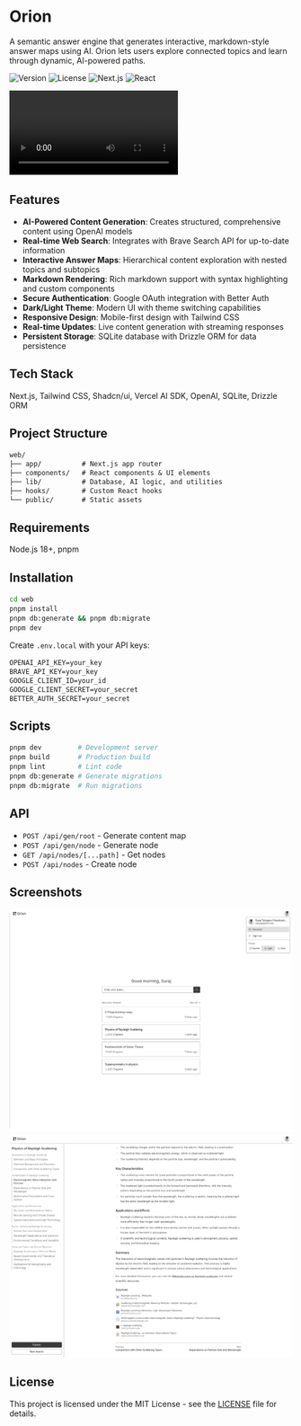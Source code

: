 # Orion

A semantic answer engine that generates interactive, markdown-style answer maps using AI. Orion lets users explore connected topics and learn through dynamic, AI-powered paths.

![Version](https://img.shields.io/badge/version-0.1.0-blue.svg)
![License](https://img.shields.io/badge/license-MIT-green.svg)
![Next.js](https://img.shields.io/badge/Next.js-15.3.2-black.svg)
![React](https://img.shields.io/badge/React-19.0.0-blue.svg)

<video src="docs/orion.webm" controls></video>

## Features

- **AI-Powered Content Generation**: Creates structured, comprehensive content using OpenAI models
- **Real-time Web Search**: Integrates with Brave Search API for up-to-date information
- **Interactive Answer Maps**: Hierarchical content exploration with nested topics and subtopics
- **Markdown Rendering**: Rich markdown support with syntax highlighting and custom components
- **Secure Authentication**: Google OAuth integration with Better Auth
- **Dark/Light Theme**: Modern UI with theme switching capabilities
- **Responsive Design**: Mobile-first design with Tailwind CSS
- **Real-time Updates**: Live content generation with streaming responses
- **Persistent Storage**: SQLite database with Drizzle ORM for data persistence

## Tech Stack

Next.js, Tailwind CSS, Shadcn/ui, Vercel AI SDK, OpenAI, SQLite, Drizzle ORM
## Project Structure

```
web/
├── app/          # Next.js app router
├── components/   # React components & UI elements
├── lib/          # Database, AI logic, and utilities
├── hooks/        # Custom React hooks
└── public/       # Static assets
```

## Requirements

Node.js 18+, pnpm

## Installation

```bash
cd web
pnpm install
pnpm db:generate && pnpm db:migrate
pnpm dev
```

Create `.env.local` with your API keys:
```env
OPENAI_API_KEY=your_key
BRAVE_API_KEY=your_key  
GOOGLE_CLIENT_ID=your_id
GOOGLE_CLIENT_SECRET=your_secret
BETTER_AUTH_SECRET=your_secret
```

## Scripts

```bash
pnpm dev         # Development server
pnpm build       # Production build
pnpm lint        # Lint code
pnpm db:generate # Generate migrations
pnpm db:migrate  # Run migrations
```

## API

- `POST /api/gen/root` - Generate content map
- `POST /api/gen/node` - Generate node
- `GET /api/nodes/[...path]` - Get nodes
- `POST /api/nodes` - Create node

## Screenshots

![Home Page](docs/sceenshot-home.png)
![Markdown View](docs/screenshot-md.png)

## License

This project is licensed under the MIT License - see the [LICENSE](LICENSE) file for details.